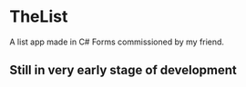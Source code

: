 # TheList
A list app made in C# Forms commissioned by my friend.

## Still in very early stage of development
